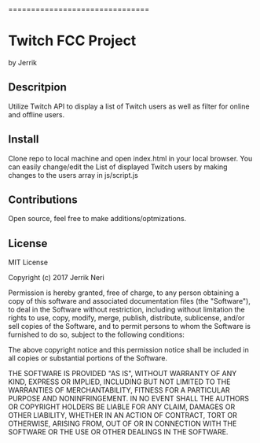 
===============================

# Twitch FCC Project
by Jerrik

## Descritpion
Utilize Twitch API to display a list of Twitch users as well as filter for 
online and offline users.

## Install
Clone repo to local machine and open index.html in your local browser.
You can easily change/edit the List of displayed Twitch users by making changes
to the users array in js/script.js

## Contributions
Open source, feel free to make additions/optmizations.


## License
MIT License

Copyright (c) 2017 Jerrik Neri

Permission is hereby granted, free of charge, to any person obtaining a copy
of this software and associated documentation files (the "Software"), to deal
in the Software without restriction, including without limitation the rights
to use, copy, modify, merge, publish, distribute, sublicense, and/or sell
copies of the Software, and to permit persons to whom the Software is
furnished to do so, subject to the following conditions:

The above copyright notice and this permission notice shall be included in all
copies or substantial portions of the Software.

THE SOFTWARE IS PROVIDED "AS IS", WITHOUT WARRANTY OF ANY KIND, EXPRESS OR
IMPLIED, INCLUDING BUT NOT LIMITED TO THE WARRANTIES OF MERCHANTABILITY,
FITNESS FOR A PARTICULAR PURPOSE AND NONINFRINGEMENT. IN NO EVENT SHALL THE
AUTHORS OR COPYRIGHT HOLDERS BE LIABLE FOR ANY CLAIM, DAMAGES OR OTHER
LIABILITY, WHETHER IN AN ACTION OF CONTRACT, TORT OR OTHERWISE, ARISING FROM,
OUT OF OR IN CONNECTION WITH THE SOFTWARE OR THE USE OR OTHER DEALINGS IN THE
SOFTWARE.
